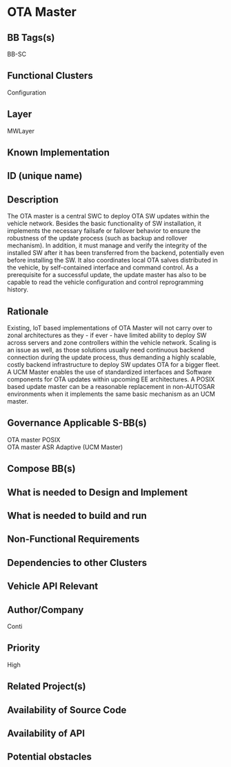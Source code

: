 
# OTA Master

## BB Tags(s)
<!-- Tag(s) define in which area(s) (cloud, in-vehicle) the BB is executed, and what type of BB it is (tool, process, microservice) -->
BB-SC

## Functional Clusters
<!-- In which Functional Cluster the BB be located; if none of the existing fit new required -->
Configuration

## Layer
<!-- AppLayer, MWLayer, OSLayer, HWLayer -->
MWLayer

## Known Implementation

## ID (unique name)

## Description
<!-- General Description of the BB -->
The OTA master is a central SWC to deploy OTA SW updates within the vehicle network. Besides the basic functionality of SW installation, it implements the necessary failsafe or failover behavior to ensure the robustness of the update process (such as backup and rollover mechanism). In addition, it must manage and verify the integrity of the installed SW after it has been transferred from the backend, potentially even before installing the SW. It also coordinates local OTA salves distributed in the vehicle, by self-contained interface and command control. As a prerequisite for a successful update, the update master has also to be capable to read the vehicle configuration and control reprogramming history.

## Rationale
<!-- Explanation why we need the BB; what problem want to be solved -->
Existing, IoT based implementations of OTA Master will not carry over to zonal architectures as they - if ever - have limited ability to deploy SW across servers and zone controllers within the vehicle network. Scaling is an issue as well, as those solutions usually need continuous backend connection during the update process, thus demanding a highly scalable, costly backend infrastructure to deploy SW updates OTA for a bigger fleet. A UCM Master enables the use of standardized interfaces and Software components for OTA updates within upcoming EE architectures. A POSIX based update master can be a reasonable replacement in non-AUTOSAR environments when it implements the same basic mechanism as an UCM master.

## Governance Applicable S-BB(s)
<!-- Reference to e.g. UN/EU CRA Cyber Resilience Act; UNECE 156 - Software update and software update management system
Reference to defined S-BB(s) 
Reference to e.g. IS026262, AUTOSAR Spec. X -->
OTA master POSIX  
OTA master ASR Adaptive (UCM Master)  

## Compose BB(s)
<!-- Link to required BB(s) 
E.g. BB-SC StateManagement 
BB is a composition of other BBs -->

## What is needed to Design and Implement
<!-- e.g. we expect to have a certain HW capability and or SW environment or Tool support, or a documentation, or an extra audit, or Test, or Compiler, or Prog. Language, … -->

## What is needed to build and run
<!-- e.g. we expect to have a certain HW capability, or Runtime Environment, or Pre-configuration, or Code-signing, or Test, … -->

## Non-Functional Requirements
<!-- With respect to Safety, Security, Realtime, … -->

## Dependencies to other Clusters
<!-- Other clusters are needed. FC Security, FC Storage, …
e.g. If FC Security : Security BBs are needed but you can choose for example crypto BB-SC from company A or crypto BB-SC from company B; several compositions may work -->

## Vehicle API Relevant
<!-- If “Yes exists” – where – e.g. COVESA VSS 
If “No” – nothing more to do 
If “Yes, proposal for additional Signals/Information – what should be made available, and where e.g. via (COVESA) VSS/VISS -->

## Author/Company

Conti

## Priority
<!-- High, Medium, Low -->
High

## Related Project(s)
<!-- If Yes – e.g. The BB should be used/added in the Eclipse Blueprint A – for demo purposes, show added value,
If No – Project Proposal (e.g. WP4 in FEDERATE, or in the SDV EcoSystem Community Framework -->

## Availability of Source Code
<!-- Yes / License (e.g. Yes/MIT) 
No – Commercial Closed Source -->

## Availability of API
<!-- Yes / License (e.g. Yes/Apache 2.0)
No - Commercial -->

## Potential obstacles
